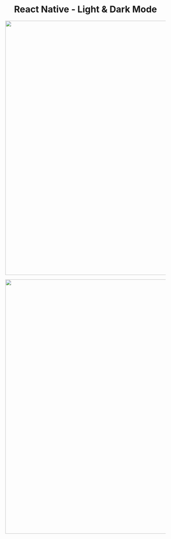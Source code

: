 <h1 align="center">
   React Native - Light & Dark Mode
</h1>

<p align="center">
  <img src="https://github.com/ozkannbuyuk/rn-exercises/assets/111967202/44910d78-c5c5-4899-a129-1bec01d2b493" width="800" />
</p>

<p align="center">
  <img src="https://github.com/ozkannbuyuk/rn-exercises/assets/111967202/e06c0ff9-d3f2-406f-ba84-aad4e3dec648" width="800" />
</p>
